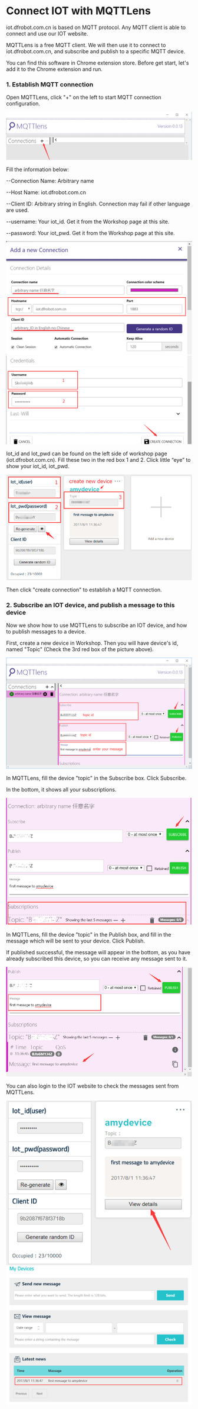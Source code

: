 # Connect IOT with MQTTLens 

iot.dfrobot.com.cn is based on MQTT protocol. Any MQTT client is able to connect and use our IOT website.

MQTTLens is a free MQTT client. We will then use it to connect to iot.dfrobot.com.cn, and subscribe and publish to a specific MQTT device. 

You can find this software in Chrome extension store. Before get start, let's add it to the Chrome extension and run.

### 1. Establish MQTT connection

Open MQTTLens, click "+" on the left to start MQTT connection configuration.

<img src=".\img\01.png">

Fill the information below:

--Connection Name: Arbitrary name

--Host Name: iot.dfrobot.com.cn

--Client ID: Arbitrary string in English. Connection may fail if other language are used.

--username: Your iot_id. Get it from the Workshop page at this site. 

--password: Your iot_pwd. Get it from the Workshop page at this site. 

<img src=".\img\02.png">

<img src=".\img\05.png">

Iot_id and Iot_pwd can be found on the left side of workshop page (iot.dfrobot.com.cn). Fill these two in the red box 1 and 2. Click little “eye” to show your iot_id, iot_pwd.

<img src=".\img\04.png">

Then click "create connection" to establish a MQTT connection.



### 2. Subscribe an IOT device, and publish a message to this device

Now we show how to use MQTTLens to subscribe an IOT device, and how to publish messages to a device.

First, create a new device in Workshop. Then you will have device's id, named "Topic" (Check the 3rd red box of the picture above). 

<img src=".\img\06.png">

In MQTTLens, fill the device "topic" in the Subscribe box. Click Subscribe.

In the bottom, it shows all your subscriptions. 

<img src=".\img\07.png">

In MQTTLens, fill the device "topic" in the Publish box, and fill in the message which will be sent to your device. Click Publish.

If published successful, the message will appear in the bottom, as you have already subscribed this device, so you can receive any message sent to it. 

<img src=".\img\08.png">

You can also login to the IOT website to check the messages sent from MQTTLens. 

<img src=".\img\09.png">

<img src=".\img\10.png">